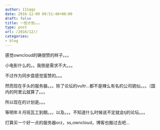 ```yaml
---
author: 111qqz
date: 2016-12-09 09:51:40+00:00
draft: false
title: 一些计划。。。
type: post
url: /2016/12//
categories:
- blog
---
```


感觉owncloud的确很赞的样子。。。

小电影什么的。。我倒是需求不大。。。

不过作为同步盘感觉蛮赞的。。。

然而现在手头的服务器。。。除了论坛的vultr...都不是辣么有名的公司貌似。。。（国内的阿里云就算了。。。

所以现在的计划是。。。

等明年８月班瓦工到期。。。以及。。。不知道什么时候说不定就会tj的论坛。。。

打算买一个好一点的服务器orz，ss,owncloud，博客也搬过去吧...
